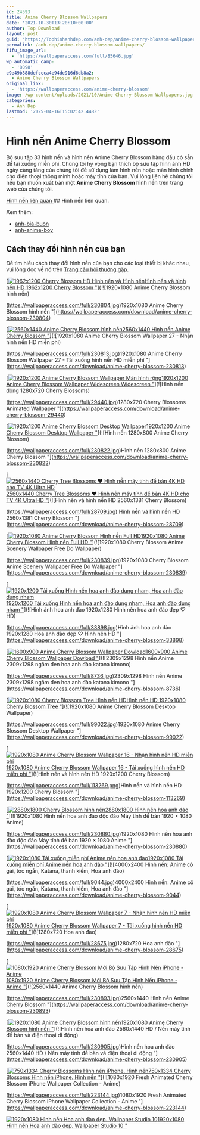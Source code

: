 ```yaml
---
id: 24593
title: Anime Cherry Blossom Wallpapers
date: '2021-10-30T13:20:10+00:00'
author: Top Download
layout: post
guid: 'https://Tophinhanhdep.com/anh-dep/anime-cherry-blossom-wallpapers/'
permalink: /anh-dep/anime-cherry-blossom-wallpapers/
fifu_image_url:
  - 'https://wallpaperaccess.com/full/85646.jpg'
wp_automatic_camp:
  - '8098'
e9e49b888defccca4e94de916d6db8a2:
  - Anime Cherry Blossom Wallpapers
original_link:
  - 'https://wallpaperaccess.com/anime-cherry-blossom'
image: /wp-content/uploads/2021/10/Anime-Cherry-Blossom-Wallpapers.jpg
categories:
  - Ảnh Đẹp
lastmod: '2025-04-16T15:02:42.448Z'
---
```

# Hình nền Anime Cherry Blossom

Bộ sưu tập 33 hình nền và hình nền Anime Cherry Blossom hàng đầu có sẵn để tải xuống miễn phí. Chúng tôi hy vọng bạn thích bộ sưu tập hình ảnh HD ngày càng tăng của chúng tôi để sử dụng làm hình nền hoặc màn hình chính cho điện thoại thông minh hoặc máy tính của bạn. Vui lòng liên hệ chúng tôi nếu bạn muốn xuất bản một **Anime Cherry Blossom** hình nền trên trang web của chúng tôi.

[Hình nền liên quan ](#related) ## Hình nền liên quan.

   
 Xem thêm:

   
- [anh-bia-buon](https://tophinhanhdep.com/anh-bia/anh-bia-buon/)
- [anh-anime-boy](https://tophinhanhdep.com/anh-anime/anh-anime-boy/)

## Cách thay đổi hình nền của bạn

Để tìm hiểu cách thay đổi hình nền của bạn cho các loại thiết bị khác nhau, vui lòng đọc về nó trên [Trang câu hỏi thường gặp](https://tophinhanhdep.com/faq/).

  
[[![1962x1200 Cherry Blossom HD Hình nền và Hình nền](https://wallpaperaccess.com/full/85646.jpg)Hình nền và hình nền HD 1962x1200 Cherry Blossom "](https://wallpaperaccess.com/download/anime-cherry-blossom-85646)]( ![1920x1080 Anime Cherry Blossom hình nền)

(https://wallpaperaccess.com/full/230804.jpg)1920x1080 Anime Cherry Blossom hình nền "](https://wallpaperaccess.com/download/anime-cherry-blossom-230804)

[[![2560x1440 Anime Cherry Blossom hình nền](https://wallpaperaccess.com/full/230808.jpg)2560x1440 Hình nền Anime Cherry Blossom "](https://wallpaperaccess.com/download/anime-cherry-blossom-230808)](![1920x1080 Anime Cherry Blossom Wallpaper 27 - Nhận hình nền HD miễn phí)

(https://wallpaperaccess.com/full/230813.jpg)1920x1080 Anime Cherry Blossom Wallpaper 27 - Tải xuống hình nền HD miễn phí "](https://wallpaperaccess.com/download/anime-cherry-blossom-230813)

[[![1920x1200 Anime Cherry Blossom Wallpaper Màn hình rộng](https://wallpaperaccess.com/full/230815.jpg)1920x1200 Anime Cherry Blossom Wallpaper Widescreen Widescreen "](https://wallpaperaccess.com/download/anime-cherry-blossom-230815)](![Hình nền động 1280x720 Cherry Blossoms)

(https://wallpaperaccess.com/full/29440.jpg)1280x720 Cherry Blossoms Animated Wallpaper "](https://wallpaperaccess.com/download/anime-cherry-blossom-29440)

[[![1920x1200 Anime Cherry Blossom Desktop Wallpaper](https://wallpaperaccess.com/full/230820.jpg)1920x1200 Anime Cherry Blossom Desktop Wallpaper "](https://wallpaperaccess.com/download/anime-cherry-blossom-230820)](![Hình nền 1280x800 Anime Cherry Blossom)

(https://wallpaperaccess.com/full/230822.jpg)Hình nền 1280x800 Anime Cherry Blossom "](https://wallpaperaccess.com/download/anime-cherry-blossom-230822)

[[![2560x1440 Cherry Tree Blossoms ❤ Hình nền máy tính để bàn 4K HD cho TV 4K Ultra HD](https://wallpaperaccess.com/full/230823.jpg)2560x1440 Cherry Tree Blossoms ❤ Hình nền máy tính để bàn 4K HD cho TV 4K Ultra HD "](https://wallpaperaccess.com/download/anime-cherry-blossom-230823)](![Hình nền và hình nền HD 2560x1381 Cherry Blossom)

(https://wallpaperaccess.com/full/28709.jpg) Hình nền và hình nền HD 2560x1381 Cherry Blossom "](https://wallpaperaccess.com/download/anime-cherry-blossom-28709)

[[![1920x1080 Anime Cherry Blossom Hình nền Full HD](https://wallpaperaccess.com/full/223096.jpg)1920x1080 Anime Cherry Blossom Hình nền Full HD "](https://wallpaperaccess.com/download/anime-cherry-blossom-223096)](![1920x1080 Cherry Blossom Anime Scenery Wallpaper Free Do Wallpaper)

(https://wallpaperaccess.com/full/230839.jpg)1920x1080 Cherry Blossom Anime Scenery Wallpaper Free Do Wallpaper "](https://wallpaperaccess.com/download/anime-cherry-blossom-230839)

[[![1920x1200 Tải xuống Hình nền hoa anh đào dung nham, Hoa anh đào dung nham](https://wallpaperaccess.com/full/786.jpg)1920x1200 Tải xuống Hình nền hoa anh đào dung nham, Hoa anh đào dung nham "](https://wallpaperaccess.com/download/anime-cherry-blossom-786)](![Hình ảnh hoa anh đào 1920x1280 Hình nền hoa anh đào đẹp ♡ HD)

(https://wallpaperaccess.com/full/33898.jpg)Hình ảnh hoa anh đào 1920x1280 Hoa anh đào đẹp ♡ Hình nền HD "](https://wallpaperaccess.com/download/anime-cherry-blossom-33898)

[[![1600x900 Anime Cherry Blossom Wallpaper Dowload](https://wallpaperaccess.com/full/48473.jpg)1600x900 Anime Cherry Blossom Wallpaper Dowload "](https://wallpaperaccess.com/download/anime-cherry-blossom-48473)](![2309x1298 Hình nền Anime 2309x1298 ngăm đen hoa anh đào katana kimono)

(https://wallpaperaccess.com/full/8736.jpg)2309x1298 Hình nền Anime 2309x1298 ngăm đen hoa anh đào katana kimono "](https://wallpaperaccess.com/download/anime-cherry-blossom-8736)

[[![1920x1080 Cherry Blossom Tree Hình nền HD](https://wallpaperaccess.com/full/32744.jpg)Hình nền HD 1920x1080 Cherry Blossom Tree "](https://wallpaperaccess.com/download/anime-cherry-blossom-32744)](![1920x1080 Anime Cherry Blossom Desktop Wallpaper)

(https://wallpaperaccess.com/full/99022.jpg)1920x1080 Anime Cherry Blossom Desktop Wallpaper "](https://wallpaperaccess.com/download/anime-cherry-blossom-99022)

[[![1920x1080 Anime Cherry Blossom Wallpaper 16 - Nhận hình nền HD miễn phí](https://wallpaperaccess.com/full/230856.jpg)1920x1080 Anime Cherry Blossom Wallpaper 16 - Tải xuống hình nền HD miễn phí "](https://wallpaperaccess.com/download/anime-cherry-blossom-230856)](![Hình nền và hình nền HD 1920x1200 Cherry Blossom)

(https://wallpaperaccess.com/full/113269.png)Hình nền và hình nền HD 1920x1200 Cherry Blossom "](https://wallpaperaccess.com/download/anime-cherry-blossom-113269)

[[![2880x1800 Cherry Blossom hình nền](https://wallpaperaccess.com/full/29393.jpg)2880x1800 Hình nền hoa anh đào "](https://wallpaperaccess.com/download/anime-cherry-blossom-29393)](![1920x1080 Hình nền hoa anh đào độc đáo Máy tính để bàn 1920 × 1080 Anime)

(https://wallpaperaccess.com/full/230880.jpg)1920x1080 Hình nền hoa anh đào độc đáo Máy tính để bàn 1920 × 1080 Anime "](https://wallpaperaccess.com/download/anime-cherry-blossom-230880)

[[![1920x1080 Tải xuống miễn phí Anime nền hoa anh đào](https://wallpaperaccess.com/full/230881.jpg)1920x1080 Tải xuống miễn phí Anime nền hoa anh đào "](https://wallpaperaccess.com/download/anime-cherry-blossom-230881)](![4000x2400 Hình nền: Anime cô gái, tóc ngắn, Katana, thanh kiếm, Hoa anh đào)

(https://wallpaperaccess.com/full/9044.jpg)4000x2400 Hình nền: Anime cô gái, tóc ngắn, Katana, thanh kiếm, Hoa anh đào "](https://wallpaperaccess.com/download/anime-cherry-blossom-9044)

[[![1920x1080 Anime Cherry Blossom Wallpaper 7 - Nhận hình nền HD miễn phí](https://wallpaperaccess.com/full/230888.jpg) 1920x1080 Anime Cherry Blossom Wallpaper 7 - Tải xuống hình nền HD miễn phí "](https://wallpaperaccess.com/download/anime-cherry-blossom-230888)](![1280x720 Hoa anh đào)

(https://wallpaperaccess.com/full/28675.jpg)1280x720 Hoa anh đào "](https://wallpaperaccess.com/download/anime-cherry-blossom-28675)

[[![1080x1920 Anime Cherry Blossom Mới Bộ Sưu Tập Hình Nền iPhone - Anime](https://wallpaperaccess.com/full/230892.jpg)1080x1920 Anime Cherry Blossom Mới Bộ Sưu Tập Hình Nền iPhone - Anime "](https://wallpaperaccess.com/download/anime-cherry-blossom-230892)](![2560x1440 Anime Cherry Blossom hình nền)

(https://wallpaperaccess.com/full/230893.jpg)2560x1440 Hình nền Anime Cherry Blossom "](https://wallpaperaccess.com/download/anime-cherry-blossom-230893)

[[![1920x1080 Anime Cherry Blossom hình nền](https://wallpaperaccess.com/full/230900.jpg)1920x1080 Anime Cherry Blossom hình nền "](https://wallpaperaccess.com/download/anime-cherry-blossom-230900)](![Hình nền hoa anh đào 2560x1440 HD / Nền máy tính để bàn và điện thoại di động)

(https://wallpaperaccess.com/full/230905.jpg)Hình nền hoa anh đào 2560x1440 HD / Nền máy tính để bàn và điện thoại di động "](https://wallpaperaccess.com/download/anime-cherry-blossom-230905)

[[![750x1334 Cherry Blossoms Hình nền iPhone.  Hình nền](https://wallpaperaccess.com/full/230909.jpg)750x1334 Cherry Blossoms Hình nền iPhone. Hình nền "](https://wallpaperaccess.com/download/anime-cherry-blossom-230909)](![1080x1920 Fresh Animated Cherry Blossom iPhone Wallpaper Collection - Anime)

(https://wallpaperaccess.com/full/223144.jpg)1080x1920 Fresh Animated Cherry Blossom iPhone Wallpaper Collection - Anime "](https://wallpaperaccess.com/download/anime-cherry-blossom-223144)

[![1920x1080 Hình nền Hoa anh đào đẹp.  Wallpaper Studio 10](https://wallpaperaccess.com/full/48463.jpg)1920x1080 Hình nền Hoa anh đào đẹp. Wallpaper Studio 10 "](https://wallpaperaccess.com/download/anime-cherry-blossom-48463)

